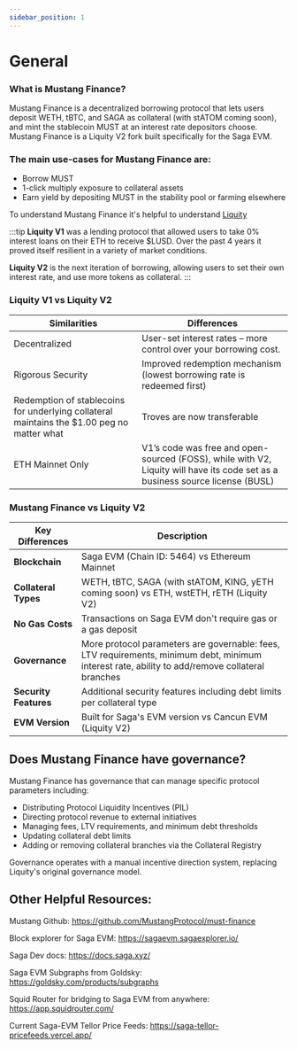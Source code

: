 ```yaml
---
sidebar_position: 1
---
```



# General

### What is Mustang Finance?
Mustang Finance is a decentralized borrowing protocol that lets users deposit WETH, tBTC, and SAGA as collateral (with stATOM coming soon), and mint the stablecoin MUST at an interest rate depositors choose. Mustang Finance is a Liquity V2 fork built specifically for the Saga EVM.

### The main use-cases for Mustang Finance are:

- Borrow MUST
- 1-click multiply exposure to collateral assets
- Earn yield by depositing MUST in the stability pool or farming elsewhere

To understand Mustang Finance it's helpful to understand [Liquity](https://www.liquity.org) 


:::tip
**Liquity V1** was a lending protocol that allowed users to take 0% interest loans on their ETH to receive $LUSD. Over the past 4 years it proved itself resilient in a variety of market conditions.

**Liquity V2** is the next iteration of borrowing, allowing users to set their own interest rate, and use more tokens as collateral.
:::


### Liquity V1 vs Liquity V2
| Similarities | Differences  |
|--|--|
|Decentralized  |  User-set interest rates – more control over your borrowing cost. |
|Rigorous Security|Improved redemption mechanism (lowest borrowing rate is redeemed first)|
|Redemption of stablecoins for underlying collateral maintains the $1.00 peg no matter what| Troves are now transferable|
|ETH Mainnet Only|V1’s code was free and open-sourced (FOSS), while with V2, Liquity will have its code set as a business source license (BUSL)|

### Mustang Finance vs Liquity V2
| Key Differences | Description  |
|--|--|
| **Blockchain** | Saga EVM (Chain ID: 5464) vs Ethereum Mainnet |
| **Collateral Types** | WETH, tBTC, SAGA (with stATOM, KING, yETH coming soon) vs ETH, wstETH, rETH (Liquity V2) |
| **No Gas Costs** | Transactions on Saga EVM don't require gas or a gas deposit |
| **Governance** | More protocol parameters are governable: fees, LTV requirements, minimum debt, minimum interest rate, ability to add/remove collateral branches |
| **Security Features** | Additional security features including debt limits per collateral type |
| **EVM Version** | Built for Saga's EVM version vs Cancun EVM (Liquity V2) |

## Does Mustang Finance have governance?
Mustang Finance has governance that can manage specific protocol parameters including:
- Distributing Protocol Liquidity Incentives (PIL)
- Directing protocol revenue to external initiatives
- Managing fees, LTV requirements, and minimum debt thresholds
- Updating collateral debt limits
- Adding or removing collateral branches via the Collateral Registry

Governance operates with a manual incentive direction system, replacing Liquity's original governance model.


## Other Helpful Resources:

Mustang Github:
https://github.com/MustangProtocol/must-finance

Block explorer for Saga EVM:
https://sagaevm.sagaexplorer.io/

Saga Dev docs:
https://docs.saga.xyz/

Saga EVM Subgraphs from Goldsky:
https://goldsky.com/products/subgraphs

Squid Router for bridging to Saga EVM from anywhere:
https://app.squidrouter.com/

Current Saga-EVM Tellor Price Feeds:
https://saga-tellor-pricefeeds.vercel.app/